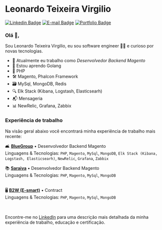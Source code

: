 # Leonardo Teixeira Virgilio  
 [![Linkedin Badge](https://img.shields.io/badge/-leovirgilio-blue?style=flat-square&logo=Linkedin&logoColor=white&link=https://www.linkedin.com/in/leovirgilio/)](https://www.linkedin.com/in/leovirgilio/)
[![E-mail Badge](https://img.shields.io/badge/-leovirgilio@live.com-black?style=flat-square&logo=Microsoft&logoColor=white&link=mailto:leovirgilio@live.com)](mailto:leovirgilio@live.com)
[![Portfolio Badge](https://img.shields.io/badge/-+55(18)99657--2438-gree?style=flat-square&logo=whatsapp&logoColor=white&link=https://kunalraghav.github.io)](https://kunalraghav.github.io)

### Olá 👋, 
Sou Leonardo Teixeira Virgilio, eu sou software engineer 👨‍💻 e curioso por novas tecnologias.

- 🔭 Atualmente eu trabalho como *Desenvolvedor Backend Magento*
- 🌱 Estou aprendo Golang
- 🤹 PHP
- 🛠 Magento, Phalcon Framework
- 🗃 MySql, MongoDB, Redis
- 🔍 Elk Stack (Kibana, Logstash, Elasticsearh)
- 📬 Mensageria
- 📊 NewRelic, Grafana, Zabbix




### Experiência de trabalho
Na visão geral abaixo você encontrará minha experiência de trabalho mais recente:

🛋 [**BlueGroup**](https://www.marabraz.com.br/) • Desenvolvedor Backend Magento \
Linguagens & Tecnologias: `PHP`, `Magento`, `MySql`, `MongoDB`, `Elk Stack (Kibana, Logstash, Elasticsearh)`, `NewRelic`, `Grafana`, `Zabbix`
<br/>

📚 [**Saraiva**](https://saraiva.com.br/) • Desenvolvedor Backend Magento \
Linguagens & Tecnologias: `PHP`, `Magento`, `MySql`, `MongoDB`\
<br/>

🖥 [**B2W (E-smart)**](http://www.e-smart.com.br//) • Contract \
Linguagens & Tecnologias: `PHP`, `Magento`, `MySql`, `MongoDB` \
<br/>
<br/>

Encontre-me no [LinkedIn](https://www.linkedin.com/in/leovirgilio/) para uma descrição mais detalhada da minha experiência de trabalho, educação e certificação.

